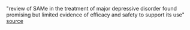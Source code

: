 "review of SAMe in the treatment of major depressive disorder found promising but limited evidence of efficacy and safety to support its use" [source](https://www.psychiatrist.com/jcp/depression/same-for-neuropsychiatric-disorders/)
